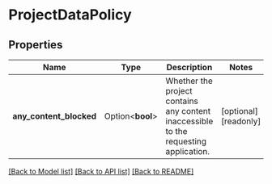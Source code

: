 # ProjectDataPolicy

## Properties

Name | Type | Description | Notes
------------ | ------------- | ------------- | -------------
**any_content_blocked** | Option<**bool**> | Whether the project contains any content inaccessible to the requesting application. | [optional][readonly]

[[Back to Model list]](../README.md#documentation-for-models) [[Back to API list]](../README.md#documentation-for-api-endpoints) [[Back to README]](../README.md)


